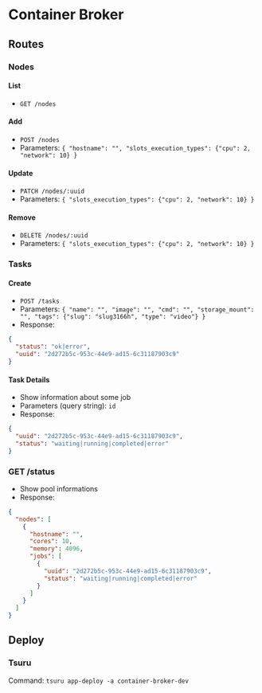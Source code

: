 # Container Broker

## Routes

### Nodes

#### List
  - `GET /nodes`

#### Add
  - `POST /nodes`
  - Parameters: `{ "hostname": "", "slots_execution_types": {"cpu": 2, "network": 10} }`

#### Update
  - `PATCH /nodes/:uuid`
  - Parameters: `{ "slots_execution_types": {"cpu": 2, "network": 10} }`

#### Remove
  - `DELETE /nodes/:uuid`
  - Parameters: `{ "slots_execution_types": {"cpu": 2, "network": 10} }`

### Tasks

#### Create
  - `POST /tasks`
  - Parameters: `{ "name": "", "image": "", "cmd": "", "storage_mount": "", "tags": {"slug": "slug3166h", "type": "video"} }`
  - Response:
  ```json
  {
    "status": "ok|error",
    "uuid": "2d272b5c-953c-44e9-ad15-6c31187903c9"
  }
  ```

#### Task Details
  - Show information about some job
  - Parameters (query string): `id`
  - Response:
  ```json
  {
    "uuid": "2d272b5c-953c-44e9-ad15-6c31187903c9",
    "status": "waiting|running|completed|error"
  }
  ```

### GET /status
  - Show pool informations
  - Response:
  ```json
  {
    "nodes": [
      {
        "hostname": "",
        "cores": 10,
        "memory": 4096,
        "jobs": [
          {
            "uuid": "2d272b5c-953c-44e9-ad15-6c31187903c9",
            "status": "waiting|running|completed|error"
          }
        ]
      }
    ]
  }
  ```

## Deploy

### Tsuru
Command: `tsuru app-deploy -a container-broker-dev`










